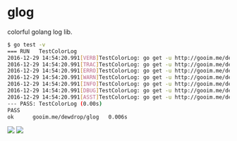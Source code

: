 # glog

colorful golang log lib.

``` bash
$ go test -v
=== RUN   TestColorLog
2016-12-29 14:54:20.991[VERB]TestColorLog: go get -u http://gooim.me/dewdrop/glog
2016-12-29 14:54:20.991[TRAC]TestColorLog: go get -u http://gooim.me/dewdrop/glog
2016-12-29 14:54:20.991[ERRO]TestColorLog: go get -u http://gooim.me/dewdrop/glog
2016-12-29 14:54:20.991[WARN]TestColorLog: go get -u http://gooim.me/dewdrop/glog
2016-12-29 14:54:20.991[INFO]TestColorLog: go get -u http://gooim.me/dewdrop/glog
2016-12-29 14:54:20.991[DBUG]TestColorLog: go get -u http://gooim.me/dewdrop/glog
2016-12-29 14:54:20.991[ASST]TestColorLog: go get -u http://gooim.me/dewdrop/glog
--- PASS: TestColorLog (0.00s)
PASS
ok      gooim.me/dewdrop/glog   0.006s

```

![](./screenshot/screenshot-2016-12-29-14.55.54.png)
![](./screenshot/screenshot-2016-12-29-14.56.14.png)